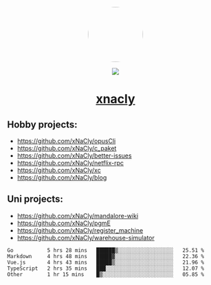 <p align="center">
  <img style="border-radius: 100px" width="128" height="128" src="https://avatars.githubusercontent.com/u/47723417?v=4"/>
</p>
<p align="center">
  <img src="https://komarev.com/ghpvc/?username=xnacly&&style=flat-square"/>
</p>

<h1 align="center"><a href="https://xnacly.me"> xnacly</a> </h1>

## Hobby projects:
- https://github.com/xNaCly/opusCli
- https://github.com/xNaCly/c_paket
- https://github.com/xNaCly/better-issues
- https://github.com/xNaCly/netflix-rpc
- https://github.com/xNaCly/xc
- https://github.com/xNaCly/blog

## Uni projects:
- https://github.com/xNaCly/mandalore-wiki
- https://github.com/xNaCly/pgmE
- https://github.com/xNaCly/register_machine
- https://github.com/xNaCly/warehouse-simulator


<!--START_SECTION:waka-->

```text
Go           5 hrs 28 mins   ██████▒░░░░░░░░░░░░░░░░░░   25.51 %
Markdown     4 hrs 48 mins   █████▓░░░░░░░░░░░░░░░░░░░   22.36 %
Vue.js       4 hrs 43 mins   █████▒░░░░░░░░░░░░░░░░░░░   21.96 %
TypeScript   2 hrs 35 mins   ███░░░░░░░░░░░░░░░░░░░░░░   12.07 %
Other        1 hr 15 mins    █▒░░░░░░░░░░░░░░░░░░░░░░░   05.85 %
```

<!--END_SECTION:waka-->
